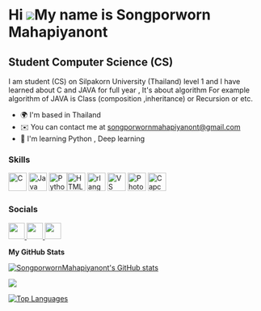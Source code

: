 Hi ![](https://images-wixmp-ed30a86b8c4ca887773594c2.wixmp.com/f/1271811a-34b3-4052-99f3-a426cd346bed/dele28u-4029c7e2-cf51-4dce-8aa2-f17fe85cd104.gif?token=eyJ0eXAiOiJKV1QiLCJhbGciOiJIUzI1NiJ9.eyJzdWIiOiJ1cm46YXBwOjdlMGQxODg5ODIyNjQzNzNhNWYwZDQxNWVhMGQyNmUwIiwiaXNzIjoidXJuOmFwcDo3ZTBkMTg4OTgyMjY0MzczYTVmMGQ0MTVlYTBkMjZlMCIsIm9iaiI6W1t7InBhdGgiOiJcL2ZcLzEyNzE4MTFhLTM0YjMtNDA1Mi05OWYzLWE0MjZjZDM0NmJlZFwvZGVsZTI4dS00MDI5YzdlMi1jZjUxLTRkY2UtOGFhMi1mMTdmZTg1Y2QxMDQuZ2lmIn1dXSwiYXVkIjpbInVybjpzZXJ2aWNlOmZpbGUuZG93bmxvYWQiXX0.BwfYcADJpY9cYxqy7wJ15Dd3mxp6UcnOIyx24200Kmw)My name is Songporworn Mahapiyanont
================================================================================================================================================

Student Computer Science (CS)
-----------------------------

I am student (CS) on Silpakorn University (Thailand) level 1 and I have learned about C and JAVA for full year , It's about algorithm For example algorithm of JAVA is Class (composition ,inheritance) or Recursion or etc.

* 🌍  I'm based in Thailand
* ✉️  You can contact me at [songporwornmahapiyanont@gmail.com](mailto:songporwornmahapiyanont@gmail.com)
* 🧠  I'm learning Python , Deep learning

### Skills

<p align="left">
<a href="https://docs.microsoft.com/en-us/cpp/?view=msvc-170" target="_blank" rel="noreferrer"><img src="https://raw.githubusercontent.com/danielcranney/readme-generator/main/public/icons/skills/c-colored.svg" width="36" height="36" alt="C" /></a>
<a href="https://www.oracle.com/java/" target="_blank" rel="noreferrer"><img src="https://raw.githubusercontent.com/danielcranney/readme-generator/main/public/icons/skills/java-colored.svg" width="36" height="36" alt="Java" /></a>
<a href="https://www.python.org" target="_blank" rel="noreferrer"><img src="https://raw.githubusercontent.com/danielcranney/readme-generator/main/public/icons/skills/python-colored.svg" width="36" height="36" alt="Python" /></a
<a href="https://en.wikipedia.org/wiki/HTML" target="_blank" rel="noreferrer"><img src="https://raw.githubusercontent.com/danielcranney/readme-generator/main/public/icons/skills/html5-colored.svg" width="36" height="36" alt="HTML" /></a>
<a href="https://www.r-project.org/" target="_blank" rel="noreferrer"><img src="https://raw.githubusercontent.com/danielcranney/readme-generator/main/public/icons/skills/rlang-colored.svg" width="36" height="36" alt="rlang" /></a>
<a href="https://code.visualstudio.com/" target="_blank" rel="noreferrer"><img src="https://raw.githubusercontent.com/danielcranney/readme-generator/main/public/icons/skills/visualstudiocode.svg" width="36" height="36" alt="VS Code" /></a>
<a href="https://www.adobe.com/uk/products/photoshop.html" target="_blank" rel="noreferrer"><img src="https://raw.githubusercontent.com/danielcranney/readme-generator/main/public/icons/skills/photoshop-colored.svg" width="36" height="36" alt="Photoshop" /></a>
<a href="https://influencermarketinghub.com/what-is-capcut/" target="_blank" rel="noreferrer"><img src="https://images-eds-ssl.xboxlive.com/image?url=4rt9.lXDC4H_93laV1_eHM0OYfiFeMI2p9MWie0CvL99U4GA1gf6_kayTt_kBblFwHwo8BW8JXlqfnYxKPmmBaQDG.nPeYqpMXSUQbV6ZbD8Nm3XDKQgbKW1URtTjmhuanDJfhEbePHZ5LVamqyvCFgA8k4u7is2shQhzOP.SXM-&format=source" width="36" height="36" alt="Capcut" /></a>
</p>



### Socials

<p align="left"> 
<a href="https://www.facebook.com/profile.php?id=100005739722492" target="_blank" rel="noreferrer"> <picture> <source media="(prefers-color-scheme: dark)" srcset="https://raw.githubusercontent.com/danielcranney/readme-generator/main/public/icons/socials/facebook-dark.svg" /> <source media="(prefers-color-scheme: light)" srcset="https://raw.githubusercontent.com/danielcranney/readme-generator/main/public/icons/socials/facebook.svg" /> <img src="https://raw.githubusercontent.com/danielcranney/readme-generator/main/public/icons/socials/facebook.svg" width="32" height="32" /> </picture> </a> 
<a href="https://www.github.com/SongporwornMahapiyanont" target="_blank" rel="noreferrer"> <picture> <source media="(prefers-color-scheme: dark)" srcset="https://raw.githubusercontent.com/danielcranney/readme-generator/main/public/icons/socials/github-dark.svg" /> <source media="(prefers-color-scheme: light)" srcset="https://raw.githubusercontent.com/danielcranney/readme-generator/main/public/icons/socials/github.svg" /> <img src="https://raw.githubusercontent.com/danielcranney/readme-generator/main/public/icons/socials/github.svg" width="32" height="32" /> </picture> </a> 
<a href="https://www.youtube.com/@NorNear_007" target="_blank" rel="noreferrer"> <picture> <source media="(prefers-color-scheme: dark)" srcset="https://raw.githubusercontent.com/danielcranney/readme-generator/main/public/icons/socials/youtube-dark.svg" /> <source media="(prefers-color-scheme: light)" srcset="https://raw.githubusercontent.com/danielcranney/readme-generator/main/public/icons/socials/youtube.svg" /> <img src="https://raw.githubusercontent.com/danielcranney/readme-generator/main/public/icons/socials/youtube.svg" width="32" height="32" /> </picture> </a>
</p>


<b>My GitHub Stats</b>

<a href="http://www.github.com/SongporwornMahapiyanont"><img src="https://github-readme-stats.vercel.app/api?username=SongporwornMahapiyanont&show_icons=true&hide=&count_private=true&title_color=0891b2&text_color=ffffff&icon_color=0891b2&bg_color=1c1917&hide_border=true&show_icons=true" alt="SongporwornMahapiyanont's GitHub stats" /></a>

<a href="http://www.github.com/SongporwornMahapiyanont"><img src="https://github-readme-streak-stats.herokuapp.com/?user=SongporwornMahapiyanont&stroke=ffffff&background=1c1917&ring=0891b2&fire=0891b2&currStreakNum=ffffff&currStreakLabel=0891b2&sideNums=ffffff&sideLabels=ffffff&dates=ffffff&hide_border=true" /></a>

<a href="https://github.com/SongporwornMahapiyanont" align="left"><img src="https://github-readme-stats.vercel.app/api/top-langs/?username=SongporwornMahapiyanont&langs_count=10&title_color=0891b2&text_color=ffffff&icon_color=0891b2&bg_color=1c1917&hide_border=true&locale=en&custom_title=Top%20%Languages" alt="Top Languages" /></a>



